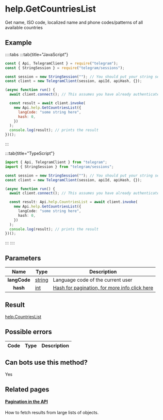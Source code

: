 # help.GetCountriesList

Get name, ISO code, localized name and phone codes/patterns of all available countries

## Example

::::tabs
:::tab{title="JavaScript"}

```js
const { Api, TelegramClient } = require("telegram");
const { StringSession } = require("telegram/sessions");

const session = new StringSession(""); // You should put your string session here
const client = new TelegramClient(session, apiId, apiHash, {});

(async function run() {
  await client.connect(); // This assumes you have already authenticated with .start()

  const result = await client.invoke(
    new Api.help.GetCountriesList({
      langCode: "some string here",
      hash: 0,
    })
  );
  console.log(result); // prints the result
})();
```

:::

:::tab{title="TypeScript"}

```ts
import { Api, TelegramClient } from "telegram";
import { StringSession } from "telegram/sessions";

const session = new StringSession(""); // You should put your string session here
const client = new TelegramClient(session, apiId, apiHash, {});

(async function run() {
  await client.connect(); // This assumes you have already authenticated with .start()

  const result: Api.help.CountriesList = await client.invoke(
    new Api.help.GetCountriesList({
      langCode: "some string here",
      hash: 0,
    })
  );
  console.log(result); // prints the result
})();
```

:::
::::

## Parameters

|     Name     | Type                                            | Description                                                                                            |
| :----------: | ----------------------------------------------- | ------------------------------------------------------------------------------------------------------ |
| **langCode** | [string](https://core.telegram.org/type/string) | Language code of the current user                                                                      |
|   **hash**   | [int](https://core.telegram.org/type/int)       | [Hash for pagination, for more info click here](https://core.telegram.org/api/offsets#hash-generation) |

## Result

[help.CountriesList](https://core.telegram.org/type/help.CountriesList)

## Possible errors

| Code | Type | Description |
| :--: | ---- | ----------- |

## Can bots use this method?

Yes

## Related pages

#### [Pagination in the API](https://core.telegram.org/api/offsets)

How to fetch results from large lists of objects.
